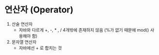 # 연산자 (Operator)

1. 산술 연산자   
	- 자바와 다르게 +, -, * , / 4개밖에 존재하지 않음 (%가 없기 때문에 mod() 사용해야 함)  
2. 문자열 연산자  
	- 자바에선 + 로 합치는 것